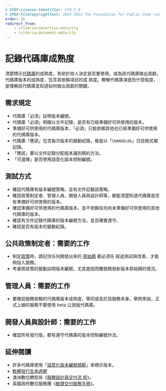 ```yaml
---
# SPDX-License-Identifier: CC0-1.0
# SPDX-FileCopyrightText: 2019-2023 The Foundation for Public Code <info@publiccode.net>, https://standard.publiccode.net/AUTHORS
order: 16
redirect_from:
    - criteria/advertise-maturity
    - criteria/document-maturity
---
```

# 記錄代碼庫成熟度

清楚標示[代碼庫](../glossary.md#codebase)的成熟度，有助於他人決定是否要使用，或為該代碼庫做出貢獻。代碼庫版本的成熟度，包含其依賴項目的成
熟度。瞭解代碼庫演進到什麼程度，是理解該代碼庫並知道如何做出貢獻的關鍵。

## 需求規定

* 代碼庫「必須」註明版本編號。
* 代碼庫「必須」明確以文件記錄，是否有已經準備好可供使用的版本。
* 準備好可供使用的代碼庫版本，「必須」只能依賴其他也已經準備好可供使用的代碼庫版本。
* 代碼庫「應該」包含每次版本的變動紀錄，像是以「`CHANGELOG`」日誌格式檔記錄。
* 「應該」要以文件記錄分配版本識別碼的方法。
* 「可選擇」是否使用語意化版本控制編號。

## 測試方式

* 確認代碼庫有版本編號策略，且有文件記載該策略。
* 確認政策制定者、管理人員、開發人員與設計師等，都能清楚知道代碼庫是否有準備好可供使用的版本。
* 確認準備好可供使用的代碼庫版本，並不依賴任何尚未準備好可供使用的其他代碼庫的版本。
* 確認有文件記錄代碼庫的版本編號方法，並且確實遵守。
* 確認是否有版本的變動紀錄。

## 公共政策制定者：需要的工作

* 制定[政策](../glossary.md#policy)時，請記住任何開發出來的 [原始碼](../glossary.md#source-code) 都必須先
經過測試與改善，才能夠投入服務。
* 考慮將政策的變動註明版本編號，尤其是因而觸發開發新版本原始碼的情況。

## 管理人員：需要的工作

* 要確認服務依賴的代碼庫版本成熟度，等同或高於該服務本身。舉例來說，正式上線的服務不要使用 beta 公測版代碼庫。

## 開發人員與設計師：需要的工作

* 確認所有發行版，都有遵守代碼庫的版本控制編號作法。

## 延伸閱讀

* 許多代碼庫使用「[語意化版本編號規範](https://semver.org/)」來標示版本。
* [軟體發行生命週期](https://en.wikipedia.org/wiki/Software_release_life_cycle)
* 澳洲數位轉型局《[服務設計與交付流
程](https://www.dta.gov.au/help-and-advice/build-and-improve-services/service-design-and-delivery-process)》。
* 英國政府數位服務團《[敏捷交付服務手冊](https://www.gov.uk/service-manual/agile-delivery)》。
